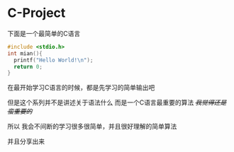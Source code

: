 # **C-Project**

下面是一个最简单的C语言

```c
#include <stdio.h>
int mian(){
  printf("Hello World!\n");
  return 0;
}
```

在最开始学习C语言的时候，都是先学习的简单输出吧

但是这个系列并不是讲述关于语法什么
而是一个C语言最重要的算法 *~~我觉得还是蛮重要的~~*

所以
我会不间断的学习很多很简单，并且很好理解的简单算法

并且分享出来

